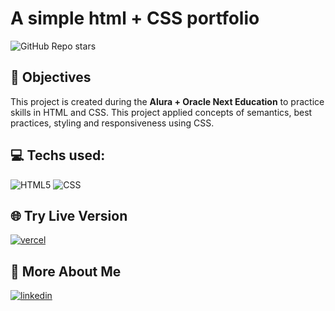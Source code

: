 # A simple html + CSS portfolio

<img alt="GitHub Repo stars" src="https://img.shields.io/github/stars/renanvcb//alura-one-t6-portfolio?style=for-the-badge">

## 📄 Objectives

This project is created during the **Alura + Oracle Next Education** to practice skills in HTML and CSS. This project applied concepts of semantics, best practices, styling and responsiveness using CSS.

## 💻 Techs used:

![HTML5](https://img.shields.io/badge/HTML5-E34F26?style=for-the-badge&logo=html5&logoColor=white)
![CSS](https://img.shields.io/badge/CSS3-1572B6?style=for-the-badge&logo=css3&logoColor=white)

## 🌐 Try Live Version

[![vercel](https://img.shields.io/badge/Vercel-000000?style=for-the-badge&logo=vercel&logoColor=white)](https://alura-one-t6-portfolio.vercel.app/)

## 🔗 More About Me

[![linkedin](https://img.shields.io/badge/linkedin-0A66C2?style=for-the-badge&logo=linkedin&logoColor=white)](https://linkedin.com/in/renanvcb)
